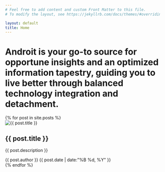 ```yaml
---
# Feel free to add content and custom Front Matter to this file.
# To modify the layout, see https://jekyllrb.com/docs/themes/#overriding-theme-defaults

layout: default
title: Home
---
```

<div class="slogan">
    <h1>Androit is your go-to source for opportune insights and an optimized information tapestry, guiding you to live better through balanced technology integration and detachment.</h1>
</div>
<div class="blog-list">
    {% for post in site.posts %}
    <div class="blog-item">
        <img src="{{ post.image }}" alt="{{ post.title }}">
        <h2>{{ post.title }} </h2>
        <p>{{ post.description }}</p>
        <div class="meta">
            <span class="author">{{ post.author }}</span>
            <span class="date">{{ post.date | date:"%B %d, %Y" }}</span>
        </div>
    </div>
    {% endfor %}
</div>

